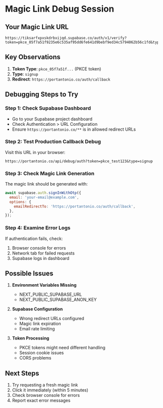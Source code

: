 # Magic Link Debug Session

## Your Magic Link URL
```
https://tiksarfxpxskdrbxijqd.supabase.co/auth/v1/verify?token=pkce_05f7a51f9235e6c535af95dd6fe641d9bebf9ed34c5794062b56c1fd&type=signup&redirect_to=https://portantonio.co/auth/callback
```

## Key Observations
1. **Token Type**: `pkce_05f7a51f...` (PKCE token)
2. **Type**: `signup`
3. **Redirect**: `https://portantonio.co/auth/callback`

## Debugging Steps to Try

### Step 1: Check Supabase Dashboard
- Go to your Supabase project dashboard
- Check Authentication > URL Configuration
- Ensure `https://portantonio.co/**` is in allowed redirect URLs

### Step 2: Test Production Callback Debug
Visit this URL in your browser:
```
https://portantonio.co/api/debug/auth?token=pkce_test123&type=signup
```

### Step 3: Check Magic Link Generation
The magic link should be generated with:
```javascript
await supabase.auth.signInWithOtp({
  email: 'your-email@example.com',
  options: {
    emailRedirectTo: 'https://portantonio.co/auth/callback',
  },
});
```

### Step 4: Examine Error Logs
If authentication fails, check:
1. Browser console for errors
2. Network tab for failed requests
3. Supabase logs in dashboard

## Possible Issues

1. **Environment Variables Missing**
   - NEXT_PUBLIC_SUPABASE_URL
   - NEXT_PUBLIC_SUPABASE_ANON_KEY

2. **Supabase Configuration**
   - Wrong redirect URLs configured
   - Magic link expiration
   - Email rate limiting

3. **Token Processing**
   - PKCE tokens might need different handling
   - Session cookie issues
   - CORS problems

## Next Steps
1. Try requesting a fresh magic link
2. Click it immediately (within 5 minutes)
3. Check browser console for errors
4. Report exact error messages

